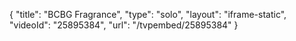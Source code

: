 {
    "title": "BCBG Fragrance",
    "type": "solo",
    "layout": "iframe-static",
    "videoId": "25895384",
    "url": "\/tvpembed\/25895384"
}